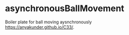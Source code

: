 # asynchronousBallMovement
Boiler plate for ball moving aysnchronously
 https://anyakunder.github.io/C33/.
